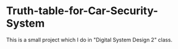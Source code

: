 # Truth-table-for-Car-Security-System
This is a small project which I do in "Digital System Design 2" class. 
